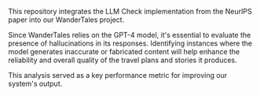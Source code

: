 This repository integrates the LLM Check implementation from the NeurIPS paper into our WanderTales project.

Since WanderTales relies on the GPT-4 model, it's essential to evaluate the presence of hallucinations in its responses. 
Identifying instances where the model generates inaccurate or fabricated content will help enhance the reliability and overall quality of the travel plans and stories it produces.

This analysis served as a key performance metric for improving our system's output.
